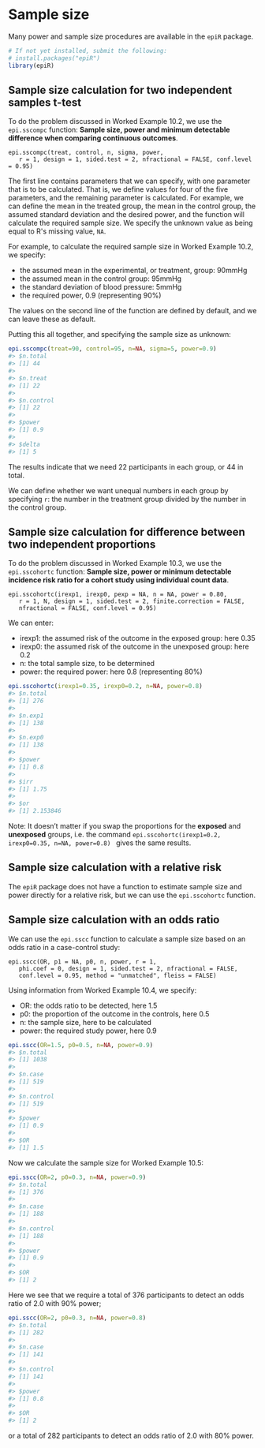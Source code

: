 # Sample size

Many power and sample size procedures are available in the `epiR` package.


```r
# If not yet installed, submit the following:
# install.packages("epiR")
library(epiR)
```

## Sample size calculation for two independent samples t-test
To do the problem discussed in Worked Example 10.2, we use the `epi.sscompc` function: **Sample size, power and minimum detectable difference when comparing continuous outcomes**.

```
epi.sscompc(treat, control, n, sigma, power, 
   r = 1, design = 1, sided.test = 2, nfractional = FALSE, conf.level = 0.95)
```

The first line contains parameters that we can specify, with one parameter that is to be calculated. That is, we define values for four of the five parameters, and the remaining parameter is calculated. For example, we can define the mean in the treated group, the mean in the control group, the assumed standard deviation and the desired power, and the function will calculate the required sample size. We specify the unknown value as being equal to R's missing value, `NA`.

For example, to calculate the required sample size in Worked Example 10.2, we specify:

- the assumed mean in the experimental, or treatment, group: 90mmHg
- the assumed mean in the control group: 95mmHg
- the standard deviation of blood pressure: 5mmHg
- the required power, 0.9 (representing 90%)

The values on the second line of the function are defined by default, and we can leave these as default.

Putting this all together, and specifying the sample size as unknown:


```r
epi.sscompc(treat=90, control=95, n=NA, sigma=5, power=0.9) 
#> $n.total
#> [1] 44
#> 
#> $n.treat
#> [1] 22
#> 
#> $n.control
#> [1] 22
#> 
#> $power
#> [1] 0.9
#> 
#> $delta
#> [1] 5
```

The results indicate that we need 22 participants in each group, or 44 in total.

We can define whether we want unequal numbers in each group by specifying `r`: the number in the treatment group divided by the number in the control group.

## Sample size calculation for difference between two independent proportions

To do the problem discussed in Worked Example 10.3, we use the `epi.sscohortc` function: **Sample size, power or minimum detectable incidence risk ratio for a cohort study using individual count data**.

```
epi.sscohortc(irexp1, irexp0, pexp = NA, n = NA, power = 0.80, 
   r = 1, N, design = 1, sided.test = 2, finite.correction = FALSE, 
   nfractional = FALSE, conf.level = 0.95)
```

We can enter:

- irexp1: the assumed risk of the outcome in the exposed group: here 0.35
- irexp0: the assumed risk of the outcome in the unexposed group: here 0.2
- n: the total sample size, to be determined
- power: the required power: here 0.8 (representing 80%)


```r
epi.sscohortc(irexp1=0.35, irexp0=0.2, n=NA, power=0.8) 
#> $n.total
#> [1] 276
#> 
#> $n.exp1
#> [1] 138
#> 
#> $n.exp0
#> [1] 138
#> 
#> $power
#> [1] 0.8
#> 
#> $irr
#> [1] 1.75
#> 
#> $or
#> [1] 2.153846
```

Note: It doesn’t matter if you swap the proportions for the **exposed** and **unexposed** groups, i.e. the command `epi.sscohortc(irexp1=0.2, irexp0=0.35, n=NA, power=0.8) ` gives the same results.

## Sample size calculation with a relative risk

The `epiR` package does not have a function to estimate sample size and power directly for a relative risk, but we can use the `epi.sscohortc` function.

## Sample size calculation with an odds ratio

We can use the `epi.sscc` function to calculate a sample size based on an odds ratio in a case-control study: 

```
epi.sscc(OR, p1 = NA, p0, n, power, r = 1, 
   phi.coef = 0, design = 1, sided.test = 2, nfractional = FALSE, 
   conf.level = 0.95, method = "unmatched", fleiss = FALSE)
```

Using information from Worked Example 10.4, we specify:

- OR: the odds ratio to be detected, here 1.5
- p0: the proportion of the outcome in the controls, here 0.5
- n: the sample size, here to be calculated
- power: the required study power, here 0.9


```r
epi.sscc(OR=1.5, p0=0.5, n=NA, power=0.9)
#> $n.total
#> [1] 1038
#> 
#> $n.case
#> [1] 519
#> 
#> $n.control
#> [1] 519
#> 
#> $power
#> [1] 0.9
#> 
#> $OR
#> [1] 1.5
```

Now we calculate the sample size for Worked Example 10.5:


```r
epi.sscc(OR=2, p0=0.3, n=NA, power=0.9)
#> $n.total
#> [1] 376
#> 
#> $n.case
#> [1] 188
#> 
#> $n.control
#> [1] 188
#> 
#> $power
#> [1] 0.9
#> 
#> $OR
#> [1] 2
```

Here we see that we require a total of 376 participants to detect an odds ratio of 2.0 with 90% power;


```r
epi.sscc(OR=2, p0=0.3, n=NA, power=0.8)
#> $n.total
#> [1] 282
#> 
#> $n.case
#> [1] 141
#> 
#> $n.control
#> [1] 141
#> 
#> $power
#> [1] 0.8
#> 
#> $OR
#> [1] 2
```

or a total of 282 participants to detect an odds ratio of 2.0 with 80% power.
